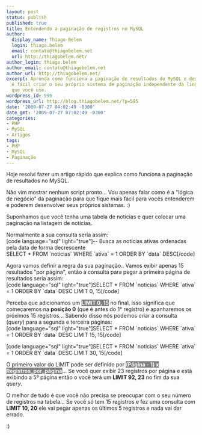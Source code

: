 ```yaml
---
layout: post
status: publish
published: true
title: Entendendo a paginação de registros no MySQL
author:
  display_name: Thiago Belem
  login: thiago.belem
  email: contato@thiagobelem.net
  url: http://thiagobelem.net/
author_login: thiago.belem
author_email: contato@thiagobelem.net
author_url: http://thiagobelem.net/
excerpt: Aprenda como funciona a paginação de resultados do MySQL e descubra como
  é fácil criar o seu próprio sistema de paginação independente da linguagem de programação
  que você use.
wordpress_id: 595
wordpress_url: http://blog.thiagobelem.net/?p=595
date: '2009-07-27 04:02:49 -0300'
date_gmt: '2009-07-27 07:02:49 -0300'
categories:
- PHP
- MySQL
- Artigos
tags:
- PHP
- MySQL
- Paginação
---
```

<p>Hoje resolvi fazer um artigo rápido que explica como funciona a paginação de resultados no MySQL.</p>
<p>Não vim mostrar nenhum script pronto... Vou apenas falar como é a "lógica de negócio" da paginação para que fique mais fácil para vocês entenderem e poderem desenvolver seus próprios sistemas. :)</p>
<p>Suponhamos que você tenha uma tabela de notícias e quer colocar uma paginação na listagem de notícias.</p>
<p>Normalmente a sua consulta seria assim:<br />
[code language="sql" light="true"]-- Busca as notícias ativas ordenadas pela data de forma decrescente<br />
SELECT * FROM `noticias` WHERE `ativa` = 1 ORDER BY `data` DESC[/code]</p>
<p>Agora vamos definir a regra da sua paginação.. Vamos exibir apenas 15 resultados "por página", então a consulta para pegar a primeira página de resultados seria assim:<br />
[code language="sql" light="true"]SELECT * FROM `noticias` WHERE `ativa` = 1 ORDER BY `data` DESC LIMIT 0, 15[/code]</p>
<p>Perceba que adicionamos um <strong style="background: gray; color: white">LIMIT 0, 15</strong> no final, isso significa que começaremos na <strong>posição 0</strong> (que é antes do 1° registro) e apanharemos os próximos 15 registros... Sabendo disso nós podemos criar a consulta (<em>query</em>) para a segunda e terceira páginas:<br />
[code language="sql" light="true"]SELECT * FROM `noticias` WHERE `ativa` = 1 ORDER BY `data` DESC LIMIT 15, 15[/code]</p>
<p>[code language="sql" light="true"]SELECT * FROM `noticias` WHERE `ativa` = 1 ORDER BY `data` DESC LIMIT 30, 15[/code]</p>
<p>O primeiro valor do LIMIT pode ser definido por <strong style="background: gray; color: white">(Página - 1) x Registros_por_página</strong>... Se você quer exibir 23 registros por página e está exibindo a 5ª página então o você terá um <strong>LIMIT 92, 23</strong> no fim da sua <em>query</em>.</p>
<p>O melhor de tudo é que você não precisa se preocupar com o seu número de registros na tabela... Se você só tem 15 registros e fez uma consulta com <strong>LIMIT 10, 20</strong> ele vai pegar apenas os últimos 5 registros e nada vai dar errado.</p>
<p>:)</p>
